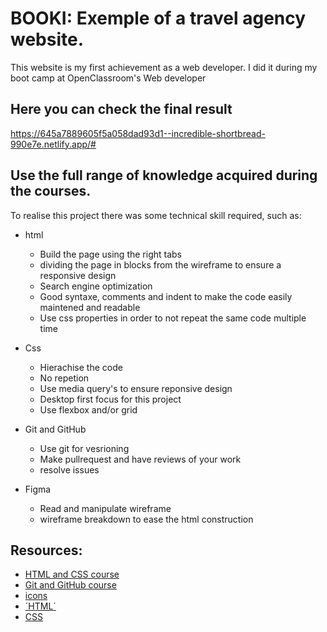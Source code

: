 # BOOKI: Exemple of a travel agency website.
This website is my first achievement as a web developer. I did it during my boot camp at OpenClassroom's Web developer

## Here you can check the final result
https://645a7889605f5a058dad93d1--incredible-shortbread-990e7e.netlify.app/#

## Use the full range of knowledge acquired during the courses.
To realise this project there was some technical skill required, such as:


* html
  * Build the page using the right tabs
  * dividing the page in blocks from the wireframe to ensure a responsive design
  * Search engine optimization
  * Good syntaxe, comments and indent to make the code easily maintened and readable
  * Use css properties in order to not repeat the same code multiple time
                                                                           
* Css
  * Hierachise the code
  * No repetion
  * Use media query's to ensure reponsive design
  * Desktop first focus for this project
  * Use flexbox and/or grid

* Git and GitHub
  * Use git for vesrioning
  * Make pullrequest and have reviews of your work
  * resolve issues
                                                                               
* Figma
  * Read and manipulate wireframe
  * wireframe breakdown to ease the html construction
                                                                                
## Resources:

   * [HTML and CSS course](https://openclassrooms.com/fr/courses/1603881-creez-votre-site-web-avec-html5-et-css3)
   * [Git and GitHub course](https://openclassrooms.com/fr/courses/7162856-gerez-du-code-avec-git-et-github)
   * [icons](https://fontawesome.com/docs/web/setup/get-started)
   * [´HTML´](https://developer.mozilla.org/en-US/docs/Web/HTML) 
   * [CSS](https://developer.mozilla.org/en-US/docs/Web/CSS)
